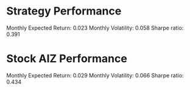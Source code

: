 # Strategy Performance
Monthly Expected Return: 0.023
Monthly Volatility: 0.058
Sharpe ratio: 0.391
# Stock AIZ Performance
Monthly Expected Return: 0.029
Monthly Volatility: 0.066
Sharpe ratio: 0.434
